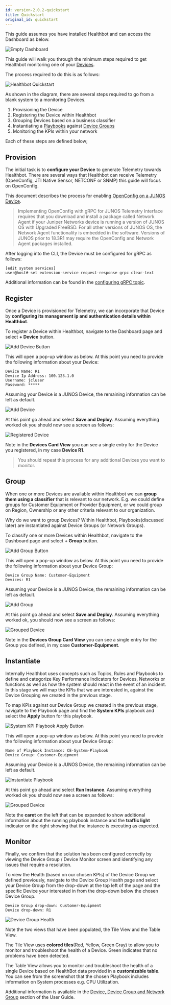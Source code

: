 ```yaml
---
id: version-2.0.2-quickstart
title: Quickstart
original_id: quickstart
---
```


This guide assumes you have installed Healthbot and can access the Dashboard as below.

![Empty Dashboard](assets/empty-dashboard.png)

This guide will walk you through the minimum steps required to get Healthbot monitoring one of your [Devices](glossary#device).

The process required to do this is as follows:

![Healthbot Quickstart](assets/quickstart.png)

As shown in the diagram, there are several steps required to go from a blank system to a monitoring Devices.

1. Provisioning the Device
2. Registering the Device within Healthbot
3. Grouping Devices based on a business classifier
4. Instantiating a [Playbooks](glossary#playbook) against [Device Groups](glossary#device-group)
5. Monitoring the KPIs within your network

Each of these steps are defined below;

## Provision

The initial task is to **configure your Device** to generate Telemetry towards Healthbot. There are several ways that Healthbot can receive Telemetry (OpenConfig, JTI Native Sensor, NETCONF or SNMP) this guide will focus on OpenConfig.

This document describes the process for enabling [OpenConfig on a JUNOS Device](https://www.juniper.net/documentation/en_US/junos/topics/task/installation/openconfig-installing.html).

> Implementing OpenConfig with gRPC for JUNOS Telemetry Interface requires that you download and install a package called Network Agent if your Juniper Networks device is running a version of JUNOS OS with Upgraded FreeBSD. For all other versions of JUNOS OS, the Network Agent functionality is embedded in the software. Versions of JUNOS prior to 18.3R1 may require the OpenConfig and Network Agent packages installed.

After logging into the CLI, the Device must be configured for gRPC as follows:

```console
[edit system services]
user@host# set extension-service request-response grpc clear-text
```

Additional information can be found in the [configuring gRPC topic](https://www.juniper.net/documentation/en_US/junos/topics/task/configuration/grpc-junos-telemetry-interface-configuring.html).

## Register

Once a Device is provisioned for Telemetry, we can incorporate that Device by **configuring its management ip and authentication details within Healthbot**.

To register a Device within Healthbot, navigate to the Dashboard page and select **+ Device** button.

![Add Device Button](assets/register/add-device-button.png)

This will open a pop-up window as below. At this point you need to provide the following information about your Device:

```console
Device Name: R1
Device Ip Address: 100.123.1.0
Username: jcluser
Password: *****
```

Assuming your Device is a JUNOS Device, the remaining information can be left as default.

![Add Device](assets/register/add-device.png)

At this point go ahead and select **Save and Deploy**. Assuming everything worked ok you should now see a screen as follows:

![Registered Device](assets/register/registered-device.png)

Note in the **Devices Card View** you can see a single entry for the Device you registered, in my case **Device R1**.

> You should repeat this process for any additional Devices you want to monitor.

## Group

When one or more Devices are available within Healthbot we can **group them using a classifier** that is relevant to our network. E.g. we could define groups for Customer Equipment or Provider Equipment, or we could group on Region, Ownership or any other criteria relevant to our organization.

Why do we want to group Devices? Within Healthbot, Playbooks(discussed later) are instantiated against Device Groups (or Network Groups).

To classify one or more Devices within Healthbot, navigate to the Dashboard page and select **+ Group** button.

![Add Group Button](assets/group/add-group-button.png)

This will open a pop-up window as below. At this point you need to provide the following information about your Device Group:

```console
Device Group Name: Customer-Equipment
Devices: R1
```

Assuming your Device is a JUNOS Device, the remaining information can be left as default.

![Add Group](assets/group/add-group.png)

At this point go ahead and select **Save and Deploy**. Assuming everything worked ok, you should now see a screen as follows:

![Grouped Device](assets/group/grouped-device.png)

Note in the **Devices Group Card View** you can see a single entry for the Group you defined, in my case **Customer-Equipment**.

## Instantiate

Internally Healthbot uses concepts such as Topics, Rules and Playbooks to define and categorize Key Performance Indicators for Devices, Networks or functions as well as how the system should react in the event of an incident. In this stage we will map the KPIs that we are interested in, against the Device Grouping we created in the previous stage.

To map KPIs against our Device Group we created in the previous stage, navigate to the Playbook page and find the **System KPIs** playbook and select the **Apply** button for this playbook.

![System KPI Playbook Apply Button](assets/instantiate/system-kpi-playbook-apply-button.png)

This will open a pop-up window as below. At this point you need to provide the following information about your Device Group:

```console
Name of Playbook Instance: CE-System-Playbook
Device Group: Customer-Equipment
```

Assuming your Device is a JUNOS Device, the remaining information can be left as default.

![Instantiate Playbook](assets/instantiate/instantiate-playbook.png)

At this point go ahead and select **Run Instance**. Assuming everything worked ok you should now see a screen as follows:

![Grouped Device](assets/instantiate/instantiated-playbook.png)

Note the **caret** on the left that can be expanded to show additional information about the running playbook instance and the **traffic light** indicator on the right showing that the instance is executing as expected.

## Monitor

Finally, we confirm that the solution has been configured correctly by viewing the Device Group / Device Monitor screen and identifying any issues that require a resolution.

To view the Health (based on our chosen KPIs) of the Device Group we defined previously, navigate to the Device Group Health page and select your Device Group from the drop-down at the top left of the page and the specific Device your interested in from the drop-down below the chosen Device Group.

```console
Device Group drop-down: Customer-Equipment
Device drop-down: R1
```

![Device Group Health](assets/monitor/device-group-health.png)

Note the two views that have been populated, the Tile View and the Table View.

The Tile View uses **colored tiles**(Red, Yellow, Green Gray) to allow you to monitor and troubleshoot the health of a Device. Green indicates that no problems have been detected.

The Table View allows you to monitor and troubleshoot the health of a single Device based on HealthBot data provided in a **customizable table**. You can see from the screenshot that the chosen Playbook includes information on System processes e.g. CPU Utilization.

Additional information is available in the [Device, Device Group and Network Group](https://www.juniper.net/documentation/en_US/healthbot/topics/task/healthbot-monitoring-health.html) section of the User Guide.
